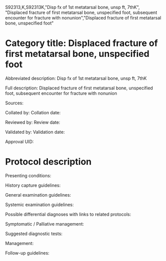 S92313,K,S92313K,"Disp fx of 1st metatarsal bone, unsp ft, 7thK", "Displaced fracture of first metatarsal bone, unspecified foot, subsequent encounter for fracture with nonunion","Displaced fracture of first metatarsal bone, unspecified foot"
# Category title: Displaced fracture of first metatarsal bone, unspecified foot

Abbreviated description: Disp fx of 1st metatarsal bone, unsp ft, 7thK

Full description: Displaced fracture of first metatarsal bone, unspecified foot, subsequent encounter for fracture with nonunion

Sources:

Collated by:
Collation date:

Reviewed by:
Review date:

Validated by:
Validation date:

Approval UID:

# Protocol description

Presenting conditions:

History capture guidelines:

General examination guidelines:

Systemic examination guidelines:

Possible differential diagnoses with links to related protocols:

Symptomatic / Palliative management:

Suggested diagnostic tests:

Management:

Follow-up guidelines:
